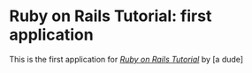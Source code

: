 # Ruby on Rails Tutorial: first application

This is the first application for [*Ruby on Rails Tutorial*](htp://railstutorial.org/) by [a dude]